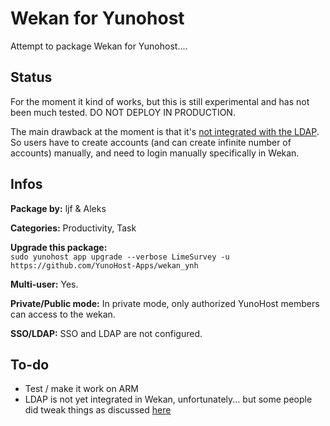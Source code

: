 # Wekan for Yunohost

Attempt to package Wekan for Yunohost....

## Status

For the moment it kind of works, but this is still experimental and has not been much tested. DO NOT DEPLOY IN PRODUCTION.

The main drawback at the moment is that it's [not integrated with the LDAP](https://github.com/wekan/wekan/issues/119). So users have to create accounts (and can create infinite number of accounts) manually, and need to login manually specifically in Wekan.

## Infos
**Package by:** ljf & Aleks

**Categories:** Productivity, Task

**Upgrade this package:**  
`sudo yunohost app upgrade --verbose LimeSurvey -u https://github.com/YunoHost-Apps/wekan_ynh`

**Multi-user:** Yes. 

**Private/Public mode:** In private mode, only authorized YunoHost members can access to the wekan. 

**SSO/LDAP:** SSO and LDAP are not configured.

## To-do

- Test / make it work on ARM
- LDAP is not yet integrated in Wekan, unfortunately... but some people did tweak things as discussed [here](https://github.com/wekan/wekan/issues/119#issuecomment-224319252)
